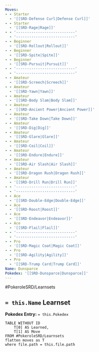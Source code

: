 ```yaml
---
Moves:
- - Starter
  - '[[SRD-Defense Curl|Defense Curl]]'
- - Starter
  - '[[SRD-Rage|Rage]]'
- - '---------------------------'
  - '---------------------------'
- - Beginner
  - '[[SRD-Rollout|Rollout]]'
- - Beginner
  - '[[SRD-Spite|Spite]]'
- - Beginner
  - '[[SRD-Pursuit|Pursuit]]'
- - '---------------------------'
  - '---------------------------'
- - Amateur
  - '[[SRD-Screech|Screech]]'
- - Amateur
  - '[[SRD-Yawn|Yawn]]'
- - Amateur
  - '[[SRD-Body Slam|Body Slam]]'
- - Amateur
  - '[[SRD-Ancient Power|Ancient Power]]'
- - Amateur
  - '[[SRD-Take Down|Take Down]]'
- - Amateur
  - '[[SRD-Dig|Dig]]'
- - Amateur
  - '[[SRD-Glare|Glare]]'
- - Amateur
  - '[[SRD-Coil|Coil]]'
- - Amateur
  - '[[SRD-Endure|Endure]]'
- - Amateur
  - '[[SRD-Air Slash|Air Slash]]'
- - Amateur
  - '[[SRD-Dragon Rush|Dragon Rush]]'
- - Amateur
  - '[[SRD-Drill Run|Drill Run]]'
- - '---------------------------'
  - '---------------------------'
- - Ace
  - '[[SRD-Double-Edge|Double-Edge]]'
- - Ace
  - '[[SRD-Roost|Roost]]'
- - Ace
  - '[[SRD-Endeavor|Endeavor]]'
- - Ace
  - '[[SRD-Flail|Flail]]'
- - '---------------------------'
  - '---------------------------'
- - Pro
  - '[[SRD-Magic Coat|Magic Coat]]'
- - Pro
  - '[[SRD-Agility|Agility]]'
- - Pro
  - '[[SRD-Trump Card|Trump Card]]'
Name: Dunsparce
Pokedex: '[[SRD-Dunsparce|Dunsparce]]'
---
```


#PokeroleSRD/Learnsets

## `= this.Name` Learnset

**Pokedex Entry:** `= this.Pokedex`

```dataview
TABLE WITHOUT ID
    T[0] AS Learned,
    T[1] AS Move
FROM #PokeroleSRD/Learnsets
flatten moves as T
where file.path = this.file.path
```
